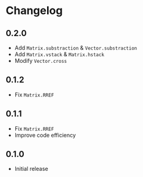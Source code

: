 # Changelog

## 0.2.0

- Add `Matrix.substraction` & `Vector.substraction`
- Add `Matrix.vstack` & `Matrix.hstack`
- Modify `Vector.cross`

## 0.1.2

- Fix `Matrix.RREF`

## 0.1.1

- Fix `Matrix.RREF`
- Improve code efficiency

## 0.1.0

- Initial release
